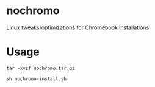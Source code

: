 # nochromo
Linux tweaks/optimizations for Chromebook installations

# Usage
`tar -xvzf nochromo.tar.gz`

`sh nochromo-install.sh`
